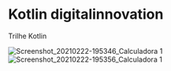# Kotlin digitalinnovation
Trilhe  Kotlin


![Screenshot_20210222-195346_Calculadora 1](https://user-images.githubusercontent.com/52088299/108781860-54c21500-7549-11eb-9632-546e5f1625c1.jpg)
![Screenshot_20210222-195356_Calculadora 1](https://user-images.githubusercontent.com/52088299/108781891-64d9f480-7549-11eb-916e-deb238162baf.jpg)
